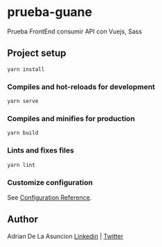 # prueba-guane

Prueba FrontEnd consumir API con Vuejs, Sass

## Project setup

```
yarn install
```

### Compiles and hot-reloads for development

```
yarn serve
```

### Compiles and minifies for production

```
yarn build
```

### Lints and fixes files

```
yarn lint
```

### Customize configuration

See [Configuration Reference](https://cli.vuejs.org/config/).

## Author

Adrian De La Asuncion [Linkedin](https://www.linkedin.com/in/adriandelaasuncionbuelvas/) | [Twitter](https://twitter.com/AdrianDeLaAsun1)
